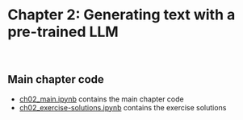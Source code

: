 # Chapter 2: Generating text with a pre-trained LLM


&nbsp;

## Main chapter code

- [ch02_main.ipynb](ch02_main.ipynb) contains the main chapter code
- [ch02_exercise-solutions.ipynb](ch02_exercise-solutions.ipynb) contains the exercise solutions



&nbsp;
